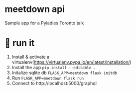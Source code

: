 # meetdown api

Sample app for a Pyladies Toronto talk

# 🏃 run it
1. Install & activate a virtualenv(https://virtualenv.pypa.io/en/latest/installation/)
1. Install the app `pip install --editable .`
1. Initalize sqlite db `FLASK_APP=meetdown flask initdb`
1. Run `FLASK_APP=meetdown flask run`
1. Connect to http://localhost:5000/graphql
